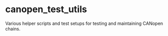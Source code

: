 # canopen_test_utils
Various helper scripts and test setups for testing and maintaining CANopen chains.
